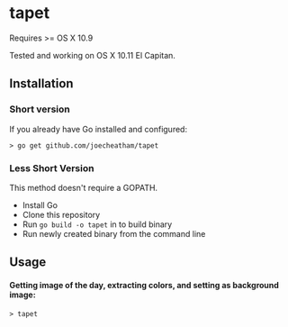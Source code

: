 tapet
=========
Requires >= OS X 10.9

Tested and working on OS X 10.11 El Capitan.

## Installation

### Short version

If you already have Go installed and configured:

```> go get github.com/joecheatham/tapet```

### Less Short Version

This method doesn't require a GOPATH.

- Install Go
- Clone this repository
- Run `go build -o tapet` in to build binary
- Run newly created binary from the command line

## Usage

#### Getting image of the day, extracting colors, and setting as background image:
`> tapet`
